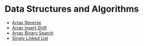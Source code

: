 # Data Structures and Algorithms

- [ Array Reverse](array-reverse/README.md)
- [ Array Insert Shift](array-insert-shift/README.md)
- [ Array Binary Search](array-binary-search/README.md)
- [ Singly Linked List](linked_list/README.md)
